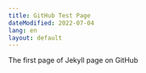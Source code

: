 ```yaml
---
title: GitHub Test Page
dateModified: 2022-07-04
lang: en
layout: default
---
```

<p> The first page of Jekyll page on GitHub</p>
